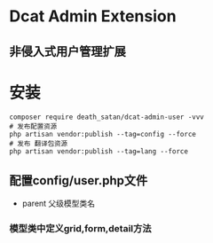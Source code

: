 # Dcat Admin Extension
## 非侵入式用户管理扩展
# 安装
```shell script
composer require death_satan/dcat-admin-user -vvv
# 发布配置资源
php artisan vendor:publish --tag=config --force
# 发布 翻译包资源
php artisan vendor:publish --tag=lang --force
```
## 配置config/user.php文件
- parent 父级模型类名 
### 模型类中定义grid,form,detail方法



